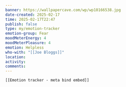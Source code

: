 ```yaml
---
banner: https://wallpapercave.com/wp/wp10166538.jpg
date-created: 2025-02-17
time: 2025-02-17T22:47
publish: false
type: my/emotion-tracker
emotion-group: Fear
moodMeterEnergy: 4
moodMeterPleasure: 4
emotion: Helpless
who-with: "[[Joe Bloggs]]"
location: 
activity: 
comments: 
---
```


```meta-bind-embed
[[Emotion tracker - meta bind embed]]
```